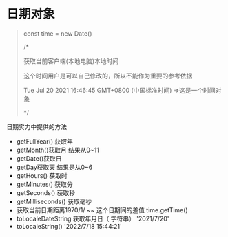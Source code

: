 # 日期对象

> const time = new Date() 
>
> /*
>
> 获取当前客户端(本地电脑)本地时间 
>
> 这个时间用户是可以自己修改的，所以不能作为重要的参考依据 
>
> Tue Jul 20 2021 16:46:45 GMT+0800 (中国标准时间) =>这是一个时间对象 
>
> */ 

日期实力中提供的方法

- getFullYear() 获取年 
- getMonth()获取月  结果从0~11
- getDate()获取日
- getDay获取天     结果是从0~6
- getHours()   获取时
- getMinutes() 获取分
- getSeconds() 获取秒
-  getMilliseconds() 获取毫秒
- 获取当前日期距离1970/1/ ~~ 这个日期间的差值 time.getTime()
- toLocaleDateString 获取年月日（ 字符串） '2021/7/20'
- toLocaleString()    '2022/7/18 15:44:21'



